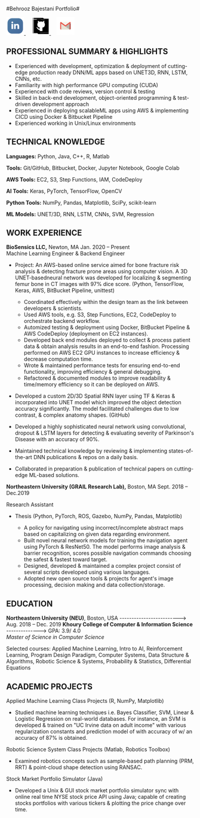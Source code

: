 #Behrooz Bajestani Portfolio# 

<a href="https://www.linkedin.com/in/bmoradi/">
    <img src="images/linked+linkedin+logo+social+icon-1320191784782940875_48.png" width="48" height="48" >
</a>
&nbsp&nbsp&nbsp
<a href="https://github.com/behroozmrd47">
    <img src="images/github+social+icon-1320166246618927423_48.png" width="48" height="48">
</a>
&nbsp&nbsp&nbsp
<a href="mailto:behrooz.mrd47@gmail.com">
    <img src="images/email+gmail+mail+service+mailing+online+service+icon-1320194987766966945_48.png" width="48" height="48">
</a>

## PROFESSIONAL SUMMARY &amp; HIGHLIGHTS

- Experienced with development, optimization &amp; deployment of cutting-edge production ready DNN/ML apps based on UNET3D, RNN, LSTM, CNNs, etc.
- Familiarity with high performance GPU computing (CUDA)
- Experienced with code reviews, version control &amp; testing
- Skilled in back-end development, object-oriented programming &amp; test-driven development approach
- Experienced in deploying scalableML apps using AWS &amp; implementing CICD using Docker &amp; Bitbucket Pipeline
- Experienced working in Unix/Linux environments

## TECHNICAL KNOWLEDGE

**Languages:** Python, Java, C++, R, Matlab

**Tools:** Git/GitHub, Bitbucket, Docker, Jupyter Notebook, Google Colab

**AWS Tools:** EC2, S3, Step Functions, IAM, CodeDeploy

**AI Tools:** Keras, PyTorch, TensorFlow, OpenCV

**Python Tools:** NumPy, Pandas, Matplotlib, SciPy, scikit-learn

**ML Models:** UNET/3D, RNN, LSTM, CNNs, SVM, Regression

## WORK EXPERIENCE

**BioSensics LLC,** Newton, MA Jan. 2020 – Present<br>
Machine Learning Engineer & Backend Engineer

* Project: An AWS-based online service aimed for bone fracture risk analysis &amp; detecting fracture prone areas using 
computer vision. A 3D UNET-basedneural network was developed for localizing &amp; segmenting femur bone in CT images 
with 97% dice score. (Python, TensorFlow, Keras, AWS, BitBucket Pipeline, unittest)
    * Coordinated effectively within the design team as the link between developers &amp; scientists.
    * Used AWS tools, e.g. S3, Step Functions, EC2, CodeDeploy to orchestrate backend workflow.
    * Automized testing &amp; deployment using Docker, BitBucket Pipeline &amp; AWS CodeDeploy (deployment on EC2 instances).
    * Developed back end modules deployed to collect &amp; process patient data &amp; obtain analysis results in an end-to-end fashion. Processing performed on AWS EC2 GPU instances to increase efficiency &amp; decrease computation time.
    * Wrote &amp; maintained performance tests for ensuring end-to-end functionality, improving efficiency &amp; general debugging.
    * Refactored &amp; documented modules to improve readability &amp; time/memory efficiency so it can be deployed on AWS.

* Developed a custom 2D/3D Spatial RNN layer using TF &amp; Keras &amp; incorporated into UNET model which improved the object detection accuracy significantly. The model facilitated challenges due to low contrast, &amp; complex anatomy shapes. (GitHub)
* Developed a highly sophisticated neural network using convolutional, dropout &amp; LSTM layers for detecting &amp; evaluating severity of Parkinson&#39;s Disease with an accuracy of 90%.
* Maintained technical knowledge by reviewing &amp; implementing states-of-the-art DNN publications &amp; repos on a daily basis.
* Collaborated in preparation &amp; publication of technical papers on cutting-edge ML-based solutions.

**Northeastern University (GRAIL Research Lab),** Boston, MA Sept. 2018 – Dec.2019

Research Assistant

* Thesis (Python, PyTorch, ROS, Gazebo, NumPy, Pandas, Matplotlib)

    - A policy for navigating using incorrect/incomplete abstract maps based on capitalizing on given data regarding environment.
    - Built novel neural network models for training the navigation agent using PyTorch &amp; ResNet50. The model performs image analysis &amp; barrier recognition, scores possible navigation commands choosing the safest &amp; fastest toward target.
    - Designed, developed &amp; maintained a complex project consist of several scripts developed using various languages.
    - Adopted new open source tools &amp; projects for agent&#39;s image processing, decision making and data collection/storage.

## EDUCATION

**Northeastern University (NEU)**, Boston, USA -------------------------> Aug. 2018 – Dec. 2019
**Khoury College of Computer &amp; Information Science**  --------------> GPA: 3.9/ 4.0<br>
_Master of Science in Computer Science_

Selected courses: Applied Machine Learning, Intro to AI, Reinforcement Learning, Program Design Paradigm, Computer Systems, 
Data Structure & Algorithms, Robotic Science & Systems, Probability & Statistics, Differential Equations

## ACADEMIC PROJECTS
Applied Machine Learning Class Projects (R, NumPy, Matplotlib)
* Studied machine learning techniques i.e. Bayes Classifier, SVM, Linear &amp; Logistic Regression on real-world databases. For instance, an SVM is developed &amp; trained on &quot;UC Irvine data on adult income&quot; with various regularization constants and prediction model of with accuracy of w/ an accuracy of 87% is obtained.

Robotic Science System Class Projects (Matlab, Robotics Toolbox)
* Examined robotics concepts such as sample-based path planning (PRM, RRT) & point-cloud shape detection using RANSAC.

Stock Market Portfolio Simulator (Java)
* Developed a Unix & GUI stock market portfolio simulator sync with online real time NYSE stock price API using Java; capable of creating stocks portfolios with various tickers & plotting the price change over time.
